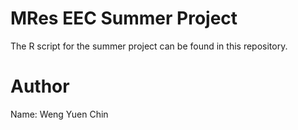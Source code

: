 # MRes EEC Summer Project
The R script for the summer project can be found in this repository.

# Author
Name: Weng Yuen Chin
